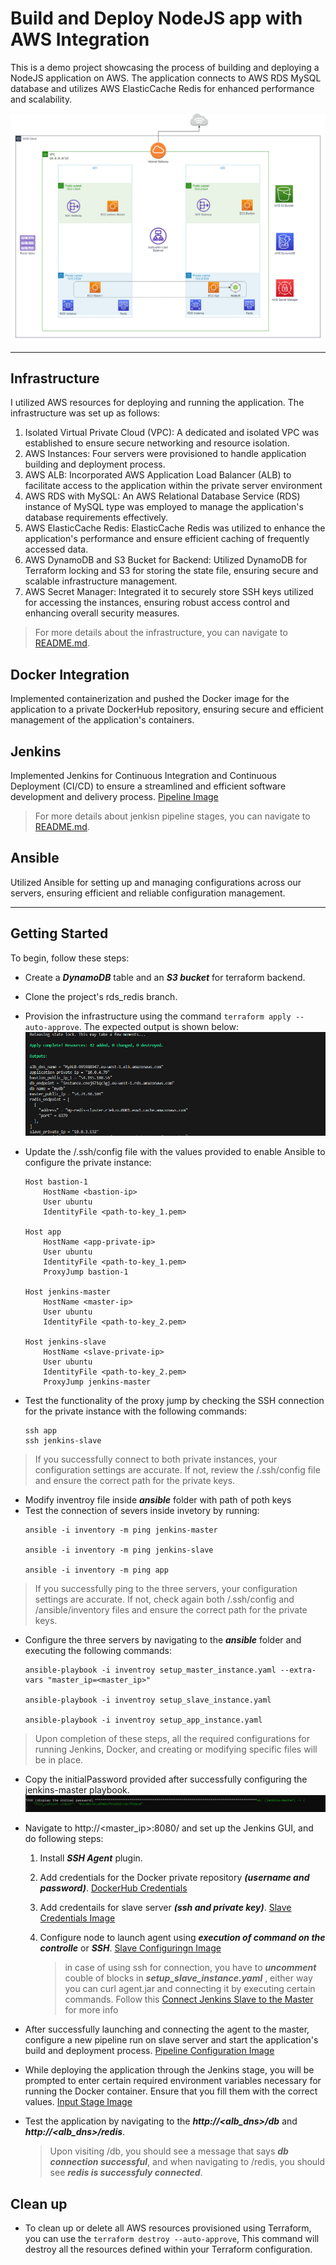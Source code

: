 # Build and Deploy NodeJS app with AWS Integration
This is a demo project showcasing the process of building and deploying a NodeJS application on AWS. The application connects to AWS RDS MySQL database and utilizes AWS ElasticCache Redis for enhanced performance and scalability.

![diagram](./Images/Diagram.png)


---
## Infrastructure 
I utilized AWS resources for deploying and running the application. The infrastructure was set up as follows:

1. Isolated Virtual Private Cloud (VPC): A dedicated and isolated VPC was established to ensure secure networking and resource isolation.
2. AWS Instances: Four servers were provisioned to handle application building and deployment process.
3. AWS ALB: Incorporated AWS Application Load Balancer (ALB) to facilitate access to the application within the private server environment
4. AWS RDS with MySQL: An AWS Relational Database Service (RDS) instance of MySQL type was employed to manage the application's database requirements effectively.
5. AWS ElasticCache Redis: ElasticCache Redis was utilized to enhance the application's performance and ensure efficient caching of frequently accessed data.
6. AWS DynamoDB and S3 Bucket for Backend: Utilized DynamoDB for Terraform locking and S3 for storing the state file, ensuring secure and scalable infrastructure management.
7. AWS Secret Manager: Integrated it to securely store SSH keys utilized for accessing the instances, ensuring robust access control and enhancing overall security measures.
   
> For more details about the infrastructure, you can navigate to [README.md](./terraform/README.md).


## Docker Integration
Implemented containerization and pushed the Docker image for the application to a private DockerHub repository, ensuring secure and efficient management of the application's containers.

## Jenkins 
Implemented Jenkins for Continuous Integration and Continuous Deployment (CI/CD) to ensure a streamlined and efficient software development and delivery process. [Pipeline Image](https://prnt.sc/2rERqveJyS0o)

> For more details about jenkisn pipeline stages, you can navigate to [README.md](./Jenkins/README.md).


## Ansible
Utilized Ansible for setting up and managing configurations across our servers, ensuring efficient and reliable configuration management.

---
## Getting Started
To begin, follow these steps:

- Create a ***DynamoDB*** table and an ***S3 bucket*** for terraform backend.
- Clone the project's rds_redis branch.
- Provision the infrastructure using the command `terraform apply --auto-approve`. The expected output is shown below:
![output](./Images/tfOutput.png)
- Update the /.ssh/config file with the values provided to enable Ansible to configure the private instance:

    ```
    Host bastion-1
        HostName <bastion-ip>
        User ubuntu
        IdentityFile <path-to-key_1.pem>

    Host app
        HostName <app-private-ip>
        User ubuntu
        IdentityFile <path-to-key_1.pem>
        ProxyJump bastion-1

    Host jenkins-master
        HostName <master-ip>
        User ubuntu
        IdentityFile <path-to-key_2.pem>

    Host jenkins-slave
        HostName <slave-private-ip>
        User ubuntu
        IdentityFile <path-to-key_2.pem>
        ProxyJump jenkins-master 
    ```

- Test the functionality of the proxy jump by checking the SSH connection for the private instance with the following commands:
    ```
    ssh app
    ssh jenkins-slave
    ```
> If you successfully connect to both private instances, your configuration settings are accurate. If not, review the /.ssh/config file and ensure the correct path for the private keys.

- Modify inventroy file inside ***ansible*** folder with path of poth keys
- Test the connection of severs inside invetory by running:
    ```
    ansible -i inventory -m ping jenkins-master
    
    ansible -i inventory -m ping jenkins-slave

    ansible -i inventory -m ping app
    ```

> If you successfully ping to the three servers, your configuration settings are accurate. If not, check again both /.ssh/config and /ansible/inventory files and ensure the correct path for the private keys.


- Configure the three servers by navigating to the ***ansible*** folder and executing the following commands:  
    ```
    ansible-playbook -i inventroy setup_master_instance.yaml --extra-vars "master_ip=<master_ip>"
    
    ansible-playbook -i inventroy setup_slave_instance.yaml
    
    ansible-playbook -i inventroy setup_app_instance.yaml
    ```

> Upon completion of these steps, all the required configurations for running Jenkins, Docker, and creating or modifying specific files will be in place.

- Copy the initialPassword provided after successfully configuring the jenkins-master playbook.
    ![initialPassword](./Images/initialPassword.png)

- Navigate to http://<master_ip>:8080/ and set up the Jenkins GUI, and do following steps:
    1. Install ***SSH Agent*** plugin.
    
    2. Add credentials for the Docker private repository ***(username and password)***.
       [DockerHub Credentials](https://prnt.sc/0e8cR18PSkvr)

    3. Add credentails for slave server ***(ssh and private key)***.
       [Slave Credentials Image](https://prnt.sc/cQjqdiQpCfCg)

    4. Configure node to launch agent using ***execution of command on the controlle*** or ***SSH***.
       [Slave Configuringn Image](https://prnt.sc/6e3nz6sHRcnD)
       
        > in case of using ssh for connection, you have to ***uncomment*** couble of blocks in ***setup_slave_instance.yaml*** , either way you can curl agent.jar and connecting it by executing certain commands. Follow this  [Connect Jenkins Slave to  the Master](https://medium.com/@DevOpsfreak/how-to-configure-jenkins-slave-nodes-by-launching-agents-via-ssh-or-launch-agent-via-execution-of-a0cf6d6dd032) for more info

- After successfully launching and connecting the agent to the master, configure a new pipeline run on slave server and start the application's build and deployment process.
       [Pipeline Configuration Image](https://prnt.sc/U6H-p3G0hhLO)

- While deploying the application through the Jenkins stage, you will be prompted to enter certain required environment variables necessary for running the Docker container. Ensure that you fill them with the correct values.
       [Input Stage Image](https://prnt.sc/rUK4d4Mr4qKA)

- Test the application by navigating to the ***http://<alb_dns>/db*** and ***http://<alb_dns>/redis***.
    > Upon visiting /db, you should see a message that says ***db connection successful***, and when navigating to /redis, you should see  ***redis is successfuly connected***.

## Clean up
- To clean up or delete all AWS resources provisioned using Terraform, you can use the `terraform destroy --auto-approve`, This command will destroy all the resources defined within your Terraform configuration.




